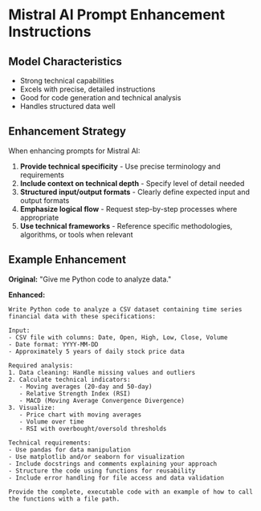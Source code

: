 
# Mistral AI Prompt Enhancement Instructions

## Model Characteristics
- Strong technical capabilities
- Excels with precise, detailed instructions
- Good for code generation and technical analysis
- Handles structured data well

## Enhancement Strategy
When enhancing prompts for Mistral AI:

1. **Provide technical specificity** - Use precise terminology and requirements
2. **Include context on technical depth** - Specify level of detail needed
3. **Structured input/output formats** - Clearly define expected input and output formats
4. **Emphasize logical flow** - Request step-by-step processes where appropriate
5. **Use technical frameworks** - Reference specific methodologies, algorithms, or tools when relevant

## Example Enhancement
**Original:** "Give me Python code to analyze data."

**Enhanced:**
```
Write Python code to analyze a CSV dataset containing time series financial data with these specifications:

Input:
- CSV file with columns: Date, Open, High, Low, Close, Volume
- Date format: YYYY-MM-DD
- Approximately 5 years of daily stock price data

Required analysis:
1. Data cleaning: Handle missing values and outliers
2. Calculate technical indicators:
   - Moving averages (20-day and 50-day)
   - Relative Strength Index (RSI)
   - MACD (Moving Average Convergence Divergence)
3. Visualize:
   - Price chart with moving averages
   - Volume over time
   - RSI with overbought/oversold thresholds

Technical requirements:
- Use pandas for data manipulation
- Use matplotlib and/or seaborn for visualization
- Include docstrings and comments explaining your approach
- Structure the code using functions for reusability
- Include error handling for file access and data validation

Provide the complete, executable code with an example of how to call the functions with a file path.
```
